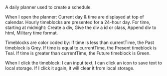 A daily planner used to create a schedule.

When I open the planner:
    Current day & time are displayed at top of calendar.
    Hourly timeblocks are presented for a 24-hour day.
        For time, starting at midnight:
            Create a div,
            Give the div a id or class,
            Append div to html,
    Military time format.

Timeblocks are color coded by:
    If time is less than currentTime, the Past timeblock is Grey.
    If time is equal to  currentTime, the Present timeblock is Teal.
    If time is greater than currentTime, the Future timeblock is Green.

When I click the timeblock:
    I can input text,
        I can click an icon to save text to local storage.
        If I click it again, it will clear it from local storage.